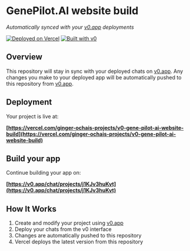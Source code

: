 # GenePilot.AI website build

*Automatically synced with your [v0.app](https://v0.app) deployments*

[![Deployed on Vercel](https://img.shields.io/badge/Deployed%20on-Vercel-black?style=for-the-badge&logo=vercel)](https://vercel.com/ginger-ochais-projects/v0-gene-pilot-ai-website-build)
[![Built with v0](https://img.shields.io/badge/Built%20with-v0.app-black?style=for-the-badge)](https://v0.app/chat/projects/j1KJv3huKvt)

## Overview

This repository will stay in sync with your deployed chats on [v0.app](https://v0.app).
Any changes you make to your deployed app will be automatically pushed to this repository from [v0.app](https://v0.app).

## Deployment

Your project is live at:

**[https://vercel.com/ginger-ochais-projects/v0-gene-pilot-ai-website-build](https://vercel.com/ginger-ochais-projects/v0-gene-pilot-ai-website-build)**

## Build your app

Continue building your app on:

**[https://v0.app/chat/projects/j1KJv3huKvt](https://v0.app/chat/projects/j1KJv3huKvt)**

## How It Works

1. Create and modify your project using [v0.app](https://v0.app)
2. Deploy your chats from the v0 interface
3. Changes are automatically pushed to this repository
4. Vercel deploys the latest version from this repository
